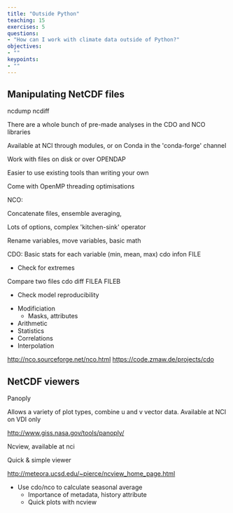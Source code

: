 ```yaml
---
title: "Outside Python"
teaching: 15
exercises: 5
questions:
- "How can I work with climate data outside of Python?"
objectives:
- ""
keypoints:
- ""
---
```


## Manipulating NetCDF files

ncdump
ncdiff

There are a whole bunch of pre-made analyses in the CDO and NCO libraries

Available at NCI through modules, or on Conda in the 'conda-forge' channel

Work with files on disk or over OPENDAP

Easier to use existing tools than writing your own

Come with OpenMP threading optimisations

NCO:

Concatenate files, ensemble averaging, 

Lots of options, complex 'kitchen-sink' operator

Rename variables, move variables, basic math

CDO:
Basic stats for each variable (min, mean, max)
cdo infon FILE
- Check for extremes

Compare two files
cdo diff FILEA FILEB
- Check model reproducibility

* Modificiation
  - Masks, attributes
* Arithmetic
* Statistics
* Correlations
* Interpolation

http://nco.sourceforge.net/nco.html
https://code.zmaw.de/projects/cdo

## NetCDF viewers

Panoply

Allows a variety of plot types, combine u and v vector data. Available at NCI on VDI only

http://www.giss.nasa.gov/tools/panoply/

Ncview, available at nci

Quick & simple viewer

http://meteora.ucsd.edu/~pierce/ncview_home_page.html


 * Use cdo/nco to calculate seasonal average
   * Importance of metadata, history attribute
   * Quick plots with ncview
